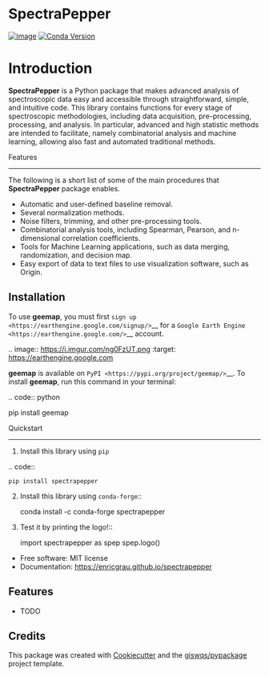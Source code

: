 # SpectraPepper

[![image](https://img.shields.io/pypi/v/spectrapepper.svg)](https://pypi.python.org/pypi/spectrapepper) [![Conda Version](https://img.shields.io/conda/vn/conda-forge/spectrapepper.svg)](https://anaconda.org/conda-forge/spectrapepper)

Introduction
============

**SpectraPepper** is a Python package that makes advanced analysis of spectroscopic data easy and accessible
through straightforward, simple, and intuitive code. This library contains functions for every stage of spectroscopic
methodologies, including data acquisition, pre-processing, processing, and analysis. In particular, advanced and high
statistic methods are intended to facilitate, namely combinatorial analysis and machine learning, allowing also
fast and automated traditional methods.

Features
________
The following is a short list of some of the main procedures that **SpectraPepper** package enables.

* Automatic and user-defined baseline removal.
* Several normalization methods.
* Noise filters, trimming, and other pre-processing tools.
* Combinatorial analysis tools, including Spearman, Pearson, and n-dimensional correlation coefficients.
* Tools for Machine Learning applications, such as data merging, randomization, and decision map.
* Easy export of data to text files to use visualization software, such as Origin.

Installation
------------

To use **geemap**, you must first `sign up <https://earthengine.google.com/signup/>`__ for a `Google Earth Engine <https://earthengine.google.com/>`__ account.

.. image:: https://i.imgur.com/ng0FzUT.png
        :target: https://earthengine.google.com

**geemap** is available on `PyPI <https://pypi.org/project/geemap/>`__. To install **geemap**, run this command in your terminal:

.. code:: python

  pip install geemap


Quickstart
__________

1. Install this library using ``pip``

.. code::

    pip install spectrapepper

2. Install this library using ``conda-forge``::

    conda install -c conda-forge spectrapepper

3. Test it by printing the logo!::

      import spectrapepper as spep
      spep.logo()


-   Free software: MIT license
-   Documentation: https://enricgrau.github.io/spectrapepper
    

## Features

-   TODO

## Credits

This package was created with [Cookiecutter](https://github.com/cookiecutter/cookiecutter) and the [giswqs/pypackage](https://github.com/giswqs/pypackage) project template.
